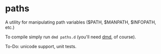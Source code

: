 # paths
A utility for manipulating path variables ($PATH, $MANPATH, $INFOPATH, etc.)

To compile simply run `dmd paths.d` (you'll need [dmd](https://github.com/dlang/dmd), of course).

To-Do: unicode support, unit tests.
